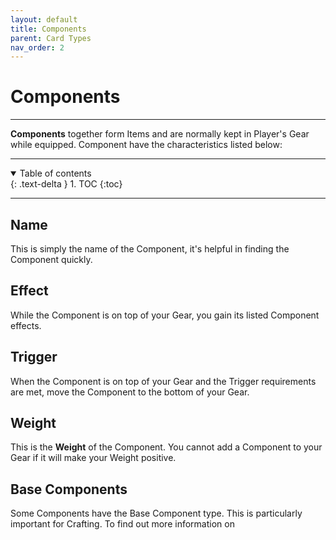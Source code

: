 ```yaml
---
layout: default
title: Components
parent: Card Types
nav_order: 2
---
```


# Components

---

**Components** together form Items and are normally kept in Player's Gear while equipped. Component have the characteristics listed below:


---

<details open markdown="block">
  <summary>
    Table of contents
  </summary>
  {: .text-delta }
1. TOC
{:toc}
</details>

---

## Name

This is simply the name of the Component, it's helpful in finding the Component quickly. 

## Effect

While the Component is on top of your Gear, you gain its listed Component effects. 

## Trigger

When the Component is on top of your Gear and the Trigger requirements are met, move the Component to the bottom of your Gear.

## Weight

This is the **Weight** of the Component. You cannot add a Component to your Gear if it will make your Weight positive.

## Base Components

Some Components have the Base Component type. This is particularly important for Crafting. To find out more information on